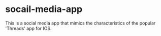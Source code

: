 # socail-media-app
This is a social media app that mimics the characteristics of the popular 'Threads' app for IOS.
